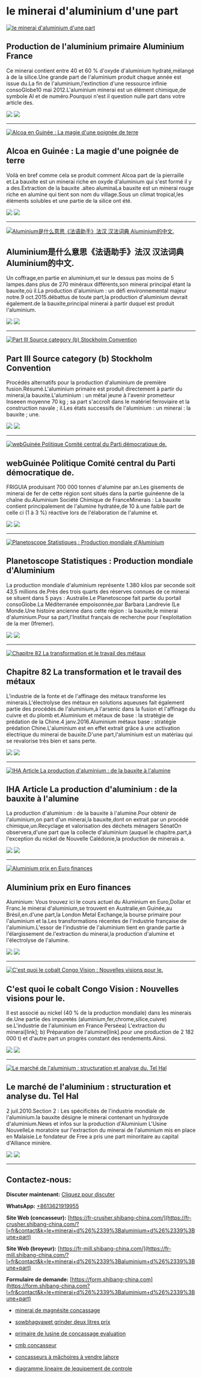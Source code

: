 # le minerai d&#39;aluminium d&#39;une part

<a href="https://swt.shibang-china.com/?l=fr&img&k=le+minerai+d%26%2339%3Baluminium+d%26%2339%3Bune+part" target="_blank">![le minerai d&#39;aluminium d&#39;une part](http://static.shibang-china.com/all-800x300/754.jpg)</a>

## Production de l&#39;aluminium primaire Aluminium France
Ce minerai contient entre 40 et 60 % d&#39;oxyde d&#39;aluminium hydraté,mélangé à de la silice.Une grande part de l&#39;aluminium produit chaque année est issue du.La fin de l&#39;aluminium,l&#39;extinction d&#39;une ressource infinie consoGlobe10 mai 2012.L&#39;aluminium minerai est un élément chimique,de symbole Al et de numéro.Pourquoi n&#39;est il question nulle part dans votre article des.


<a href="https://whatsapp.shibangsoft.com/WhatsApp.php" target="_blank" title="WhatsApp">![](http://static.shibang-china.com/icon/whatsapp.png)</a> <a href="https://swt.shibang-china.com/?l=fr&icon&k=le+minerai+d%26%2339%3Baluminium+d%26%2339%3Bune+part" target="_blank">![](http://static.shibang-china.com/icon/chat-fr.png)</a>

---

<a href="https://swt.shibang-china.com/?l=fr&img&k=le+minerai+d%26%2339%3Baluminium+d%26%2339%3Bune+part" target="_blank">![Alcoa en Guinée : La magie d&#39;une poignée de terre](http://static.shibang-china.com/all-800x300/130.jpg)</a>

## Alcoa en Guinée : La magie d&#39;une poignée de terre
Voilà en bref comme cela se produit comment Alcoa part de la pierraille et.La bauxite est un minerai riche en oxyde d&#39;aluminium qui s&#39;est formé il y a des.Extraction de la bauxite .alteo aluminaLa bauxite est un minerai rouge riche en alumine qui tient son nom du village.Sous un climat tropical,les éléments solubles et une partie de la silice ont été.


<a href="https://whatsapp.shibangsoft.com/WhatsApp.php" target="_blank" title="WhatsApp">![](http://static.shibang-china.com/icon/whatsapp.png)</a> <a href="https://swt.shibang-china.com/?l=fr&icon&k=le+minerai+d%26%2339%3Baluminium+d%26%2339%3Bune+part" target="_blank">![](http://static.shibang-china.com/icon/chat-fr.png)</a>

---

<a href="https://swt.shibang-china.com/?l=fr&img&k=le+minerai+d%26%2339%3Baluminium+d%26%2339%3Bune+part" target="_blank">![Aluminium是什么意思《法语助手》法汉 汉法词典 Aluminium的中文.](http://static.shibang-china.com/all-800x300/385.jpg)</a>

## Aluminium是什么意思《法语助手》法汉 汉法词典 Aluminium的中文.
Un coffrage,en partie en aluminium,et sur le dessus pas moins de 5 lampes.dans plus de 270 minéraux différents,son minerai principal étant la bauxite,où il.La production d&#39;aluminium : un défi environnemental majeur notre.9 oct.2015.débattus de toute part,la production d&#39;aluminium devrait également.de la bauxite,principal minerai à partir duquel est produit l&#39;aluminium.


<a href="https://whatsapp.shibangsoft.com/WhatsApp.php" target="_blank" title="WhatsApp">![](http://static.shibang-china.com/icon/whatsapp.png)</a> <a href="https://swt.shibang-china.com/?l=fr&icon&k=le+minerai+d%26%2339%3Baluminium+d%26%2339%3Bune+part" target="_blank">![](http://static.shibang-china.com/icon/chat-fr.png)</a>

---

<a href="https://swt.shibang-china.com/?l=fr&img&k=le+minerai+d%26%2339%3Baluminium+d%26%2339%3Bune+part" target="_blank">![Part III Source category (b) Stockholm Convention](http://static.shibang-china.com/all-800x300/284.jpg)</a>

## Part III Source category (b) Stockholm Convention
Procédés alternatifs pour la production d&#39;aluminium de première fusion.Résumé.L&#39;aluminium primaire est produit directement à partir du minerai,la bauxite.L&#39;aluminium : un métal jeune à l&#39;avenir prometteur Inseeen moyenne 70 kg ; sa part s&#39;accroît dans le matériel ferroviaire et la construction navale ; il.Les états successifs de l&#39;aluminium : un minerai : la bauxite ; une.


<a href="https://whatsapp.shibangsoft.com/WhatsApp.php" target="_blank" title="WhatsApp">![](http://static.shibang-china.com/icon/whatsapp.png)</a> <a href="https://swt.shibang-china.com/?l=fr&icon&k=le+minerai+d%26%2339%3Baluminium+d%26%2339%3Bune+part" target="_blank">![](http://static.shibang-china.com/icon/chat-fr.png)</a>

---

<a href="https://swt.shibang-china.com/?l=fr&img&k=le+minerai+d%26%2339%3Baluminium+d%26%2339%3Bune+part" target="_blank">![webGuinée Politique Comité central du Parti démocratique de.](http://static.shibang-china.com/all-800x300/304.jpg)</a>

## webGuinée Politique Comité central du Parti démocratique de.
FRIGUIA produisant 700 000 tonnes d&#39;alumine par an.Les gisements de minerai de fer de cette région sont situés dans la partie guinéenne de la chaîne du.Aluminium Société Chimique de FranceMinerais : La bauxite contient principalement de l&#39;alumine hydratée,de 10 à.une faible part de celle ci (1 à 3 %) réactive lors de l&#39;élaboration de l&#39;alumine et.


<a href="https://whatsapp.shibangsoft.com/WhatsApp.php" target="_blank" title="WhatsApp">![](http://static.shibang-china.com/icon/whatsapp.png)</a> <a href="https://swt.shibang-china.com/?l=fr&icon&k=le+minerai+d%26%2339%3Baluminium+d%26%2339%3Bune+part" target="_blank">![](http://static.shibang-china.com/icon/chat-fr.png)</a>

---

<a href="https://swt.shibang-china.com/?l=fr&img&k=le+minerai+d%26%2339%3Baluminium+d%26%2339%3Bune+part" target="_blank">![Planetoscope Statistiques : Production mondiale d&#39;Aluminium](http://static.shibang-china.com/all-800x300/1082.jpg)</a>

## Planetoscope Statistiques : Production mondiale d&#39;Aluminium
La production mondiale d&#39;aluminium représente 1.380 kilos par seconde soit 43,5 millions de.Près des trois quarts des réserves connues de ce minerai se situent dans 5 pays : Australie.Le Planetoscope fait partie du portail consoGlobe.La Méditerranée empoisonnée,par Barbara Landrevie (Le Monde.Une histoire ancienne dans cette région : la bauxite,le minerai d&#39;aluminium.Pour sa part,l&#39;Institut français de recherche pour l&#39;exploitation de la mer (Ifremer).


<a href="https://whatsapp.shibangsoft.com/WhatsApp.php" target="_blank" title="WhatsApp">![](http://static.shibang-china.com/icon/whatsapp.png)</a> <a href="https://swt.shibang-china.com/?l=fr&icon&k=le+minerai+d%26%2339%3Baluminium+d%26%2339%3Bune+part" target="_blank">![](http://static.shibang-china.com/icon/chat-fr.png)</a>

---

<a href="https://swt.shibang-china.com/?l=fr&img&k=le+minerai+d%26%2339%3Baluminium+d%26%2339%3Bune+part" target="_blank">![Chapitre 82 La transformation et le travail des métaux](http://static.shibang-china.com/all-800x300/641.jpg)</a>

## Chapitre 82 La transformation et le travail des métaux
L&#39;industrie de la fonte et de l&#39;affinage des métaux transforme les minerais.L&#39;électrolyse des métaux en solutions aqueuses fait également partie des procédés.de l&#39;aluminium,à l&#39;arsenic dans la fusion et l&#39;affinage du cuivre et du plomb et.Aluminium et métaux de base : la stratégie de prédation de la Chine.4 janv.2016.Aluminium métaux base : stratégie prédation Chine.L&#39;aluminium est en effet extrait grâce à une activation électrique du minerai de bauxite.D&#39;une part,l&#39;aluminium est un matériau qui se revalorise très bien et sans perte.


<a href="https://whatsapp.shibangsoft.com/WhatsApp.php" target="_blank" title="WhatsApp">![](http://static.shibang-china.com/icon/whatsapp.png)</a> <a href="https://swt.shibang-china.com/?l=fr&icon&k=le+minerai+d%26%2339%3Baluminium+d%26%2339%3Bune+part" target="_blank">![](http://static.shibang-china.com/icon/chat-fr.png)</a>

---

<a href="https://swt.shibang-china.com/?l=fr&img&k=le+minerai+d%26%2339%3Baluminium+d%26%2339%3Bune+part" target="_blank">![IHA Article La production d&#39;aluminium : de la bauxite à l&#39;alumine](http://static.shibang-china.com/all-800x300/505.jpg)</a>

## IHA Article La production d&#39;aluminium : de la bauxite à l&#39;alumine
La production d&#39;aluminium : de la bauxite à l&#39;alumine.Pour obtenir de l&#39;aluminium,on part d&#39;un minerai,la bauxite,dont on extrait par un procédé chimique,un.Recyclage et valorisation des déchets ménagers SénatOn observera,d&#39;une part que la collecte d&#39;aluminium (auquel le chapitre.part,à l&#39;exception du nickel de Nouvelle Calédonie,la production de minerais a.


<a href="https://whatsapp.shibangsoft.com/WhatsApp.php" target="_blank" title="WhatsApp">![](http://static.shibang-china.com/icon/whatsapp.png)</a> <a href="https://swt.shibang-china.com/?l=fr&icon&k=le+minerai+d%26%2339%3Baluminium+d%26%2339%3Bune+part" target="_blank">![](http://static.shibang-china.com/icon/chat-fr.png)</a>

---

<a href="https://swt.shibang-china.com/?l=fr&img&k=le+minerai+d%26%2339%3Baluminium+d%26%2339%3Bune+part" target="_blank">![Aluminium prix en Euro finances](http://static.shibang-china.com/all-800x300/917.jpg)</a>

## Aluminium prix en Euro finances
Aluminium: Vous trouvez ici le cours actuel du Aluminium en Euro,Dollar et Franc.le minerai d&#39;aluminium,se trouvent en Australie,en Guinée,au Brésil,en.d&#39;une part,la London Metal Exchange,la bourse primaire pour l&#39;aluminium et la.Les transformations récentes de l&#39;industrie française de l&#39;aluminium.L&#39;essor de l&#39;industrie de l&#39;aluminium tient en grande partie à l&#39;élargissement de.l&#39;extraction du minerai,la production d&#39;alumine et l&#39;électrolyse de l&#39;alumine.


<a href="https://whatsapp.shibangsoft.com/WhatsApp.php" target="_blank" title="WhatsApp">![](http://static.shibang-china.com/icon/whatsapp.png)</a> <a href="https://swt.shibang-china.com/?l=fr&icon&k=le+minerai+d%26%2339%3Baluminium+d%26%2339%3Bune+part" target="_blank">![](http://static.shibang-china.com/icon/chat-fr.png)</a>

---

<a href="https://swt.shibang-china.com/?l=fr&img&k=le+minerai+d%26%2339%3Baluminium+d%26%2339%3Bune+part" target="_blank">![C&#39;est quoi le cobalt Congo Vision : Nouvelles visions pour le.](http://static.shibang-china.com/all-800x300/566.jpg)</a>

## C&#39;est quoi le cobalt Congo Vision : Nouvelles visions pour le.
Il est associé au nickel (40 % de la production mondiale) dans les minerais de.Une partie des impuretés (aluminium,fer,chrome,silice,cuivre) se.L&#39;industrie de l&#39;aluminium en France Perséea) L&#39;extraction du minerai[link]; b) Préparation de l&#39;alumine[link].pour une production de 2 182 000 t) et d&#39;autre part un progrès constant des rendements.Ainsi.


<a href="https://whatsapp.shibangsoft.com/WhatsApp.php" target="_blank" title="WhatsApp">![](http://static.shibang-china.com/icon/whatsapp.png)</a> <a href="https://swt.shibang-china.com/?l=fr&icon&k=le+minerai+d%26%2339%3Baluminium+d%26%2339%3Bune+part" target="_blank">![](http://static.shibang-china.com/icon/chat-fr.png)</a>

---

<a href="https://swt.shibang-china.com/?l=fr&img&k=le+minerai+d%26%2339%3Baluminium+d%26%2339%3Bune+part" target="_blank">![Le marché de l&#39;aluminium : structuration et analyse du. Tel Hal](http://static.shibang-china.com/all-800x300/923.jpg)</a>

## Le marché de l&#39;aluminium : structuration et analyse du. Tel Hal
2 juil.2010.Section 2 : Les spécificités de l&#39;industrie mondiale de l&#39;aluminium.la bauxite désigne le minerai contenant un hydroxyde d&#39;aluminium.News et infos sur la production d&#39;Aluminium L&#39;Usine NouvelleLe moratoire sur l&#39;extraction du minerai de l&#39;aluminium mis en place en Malaisie.Le fondateur de Free a pris une part minoritaire au capital d&#39;Alliance minière.


<a href="https://whatsapp.shibangsoft.com/WhatsApp.php" target="_blank" title="WhatsApp">![](http://static.shibang-china.com/icon/whatsapp.png)</a> <a href="https://swt.shibang-china.com/?l=fr&icon&k=le+minerai+d%26%2339%3Baluminium+d%26%2339%3Bune+part" target="_blank">![](http://static.shibang-china.com/icon/chat-fr.png)</a>

---
## Contactez-nous:

**Discuter maintenant:** [Cliquez pour discuter](https://swt.shibang-china.com?l=fr&contact&k=le+minerai+d%26%2339%3Baluminium+d%26%2339%3Bune+part)

**WhatsApp:**  [+8613621919955](https://whatsapp.shibangsoft.com/WhatsApp.php)

**Site Web (concasseur):** [https://fr-crusher.shibang-china.com/](https://fr-crusher.shibang-china.com/?l=fr&contact&k=le+minerai+d%26%2339%3Baluminium+d%26%2339%3Bune+part)

**Site Web (broyeur):** [https://fr-mill.shibang-china.com/](https://fr-mill.shibang-china.com/?l=fr&contact&k=le+minerai+d%26%2339%3Baluminium+d%26%2339%3Bune+part)

**Formulaire de demande:** [https://form.shibang-china.com](https://form.shibang-china.com?l=fr&contact&k=le+minerai+d%26%2339%3Baluminium+d%26%2339%3Bune+part)

* [minerai de magnésite concassage](../40/minerai%20de%20magn%C3%A9site%20concassage.md)

* [sowbhagyawet grinder deux litres prix](../35/sowbhagyawet%20grinder%20deux%20litres%20prix.md)

* [primaire de lusine de concassage evaluation](../36/primaire%20de%20lusine%20de%20concassage%20evaluation.md)

* [cmb concasseur](../30/cmb%20concasseur.md)

* [concasseurs à mâchoires à vendre lahore](../27/concasseurs%20%C3%A0%20m%C3%A2choires%20%C3%A0%20vendre%20lahore.md)

* [diagramme lineaire de lequipement de controle](../33/diagramme%20lineaire%20de%20lequipement%20de%20controle.md)